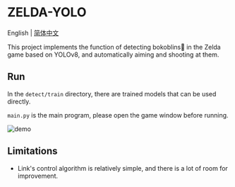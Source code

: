 # ZELDA-YOLO

English | [简体中文](README.zh-CN.md)

This project implements the function of detecting bokoblins🐷 in the Zelda game based on YOLOv8, and automatically aiming and shooting at them.

## Run
In the `detect/train` directory, there are trained models that can be used directly.

`main.py` is the main program, please open the game window before running.

![demo](https://github.com/moluuser/zelda-yolo/assets/41779846/ae6b316a-f8fc-4dfa-8b2a-2eaccd37a2b8)

## Limitations
- Link's control algorithm is relatively simple, and there is a lot of room for improvement.

